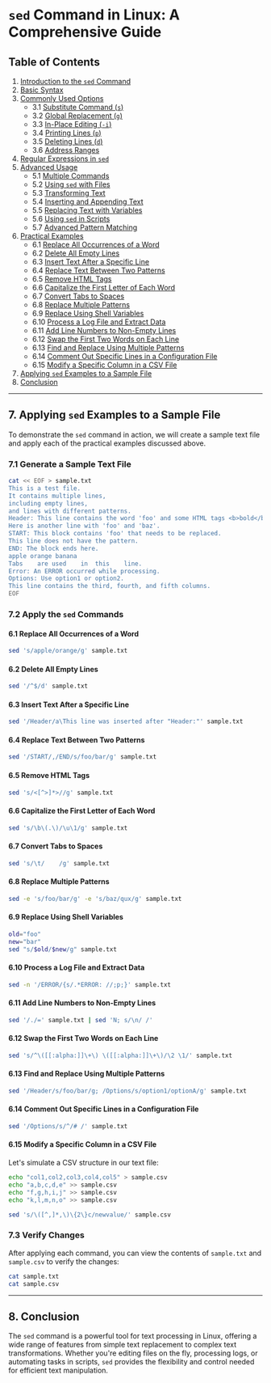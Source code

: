 # `sed` Command in Linux: A Comprehensive Guide

## Table of Contents
1. [Introduction to the `sed` Command](#1-introduction-to-the-sed-command)
2. [Basic Syntax](#2-basic-syntax)
3. [Commonly Used Options](#3-commonly-used-options)
   - 3.1 [Substitute Command (`s`)](#31-substitute-command-s)
   - 3.2 [Global Replacement (`g`)](#32-global-replacement-g)
   - 3.3 [In-Place Editing (`-i`)](#33-in-place-editing--i)
   - 3.4 [Printing Lines (`p`)](#34-printing-lines-p)
   - 3.5 [Deleting Lines (`d`)](#35-deleting-lines-d)
   - 3.6 [Address Ranges](#36-address-ranges)
4. [Regular Expressions in `sed`](#4-regular-expressions-in-sed)
5. [Advanced Usage](#5-advanced-usage)
   - 5.1 [Multiple Commands](#51-multiple-commands)
   - 5.2 [Using `sed` with Files](#52-using-sed-with-files)
   - 5.3 [Transforming Text](#53-transforming-text)
   - 5.4 [Inserting and Appending Text](#54-inserting-and-appending-text)
   - 5.5 [Replacing Text with Variables](#55-replacing-text-with-variables)
   - 5.6 [Using `sed` in Scripts](#56-using-sed-in-scripts)
   - 5.7 [Advanced Pattern Matching](#57-advanced-pattern-matching)
6. [Practical Examples](#6-practical-examples)
   - 6.1 [Replace All Occurrences of a Word](#61-replace-all-occurrences-of-a-word)
   - 6.2 [Delete All Empty Lines](#62-delete-all-empty-lines)
   - 6.3 [Insert Text After a Specific Line](#63-insert-text-after-a-specific-line)
   - 6.4 [Replace Text Between Two Patterns](#64-replace-text-between-two-patterns)
   - 6.5 [Remove HTML Tags](#65-remove-html-tags)
   - 6.6 [Capitalize the First Letter of Each Word](#66-capitalize-the-first-letter-of-each-word)
   - 6.7 [Convert Tabs to Spaces](#67-convert-tabs-to-spaces)
   - 6.8 [Replace Multiple Patterns](#68-replace-multiple-patterns)
   - 6.9 [Replace Using Shell Variables](#69-replace-using-shell-variables)
   - 6.10 [Process a Log File and Extract Data](#610-process-a-log-file-and-extract-data)
   - 6.11 [Add Line Numbers to Non-Empty Lines](#611-add-line-numbers-to-non-empty-lines)
   - 6.12 [Swap the First Two Words on Each Line](#612-swap-the-first-two-words-on-each-line)
   - 6.13 [Find and Replace Using Multiple Patterns](#613-find-and-replace-using-multiple-patterns)
   - 6.14 [Comment Out Specific Lines in a Configuration File](#614-comment-out-specific-lines-in-a-configuration-file)
   - 6.15 [Modify a Specific Column in a CSV File](#615-modify-a-specific-column-in-a-csv-file)
7. [Applying `sed` Examples to a Sample File](#7-applying-sed-examples-to-a-sample-file)
8. [Conclusion](#8-conclusion)

---

## 7. Applying `sed` Examples to a Sample File

To demonstrate the `sed` command in action, we will create a sample text file and apply each of the practical examples discussed above.

### 7.1 Generate a Sample Text File

```bash
cat << EOF > sample.txt
This is a test file.
It contains multiple lines,
including empty lines,
and lines with different patterns.
Header: This line contains the word 'foo' and some HTML tags <b>bold</b>.
Here is another line with 'foo' and 'baz'.
START: This block contains 'foo' that needs to be replaced.
This line does not have the pattern.
END: The block ends here.
apple orange banana
Tabs	are	used	in	this	line.
Error: An ERROR occurred while processing.
Options: Use option1 or option2.
This line contains the third, fourth, and fifth columns.
EOF
```

### 7.2 Apply the `sed` Commands

#### 6.1 Replace All Occurrences of a Word

```bash
sed 's/apple/orange/g' sample.txt
```

#### 6.2 Delete All Empty Lines

```bash
sed '/^$/d' sample.txt
```

#### 6.3 Insert Text After a Specific Line

```bash
sed '/Header/a\This line was inserted after "Header:"' sample.txt
```

#### 6.4 Replace Text Between Two Patterns

```bash
sed '/START/,/END/s/foo/bar/g' sample.txt
```

#### 6.5 Remove HTML Tags

```bash
sed 's/<[^>]*>//g' sample.txt
```

#### 6.6 Capitalize the First Letter of Each Word

```bash
sed 's/\b\(.\)/\u\1/g' sample.txt
```

#### 6.7 Convert Tabs to Spaces

```bash
sed 's/\t/    /g' sample.txt
```

#### 6.8 Replace Multiple Patterns

```bash
sed -e 's/foo/bar/g' -e 's/baz/qux/g' sample.txt
```

#### 6.9 Replace Using Shell Variables

```bash
old="foo"
new="bar"
sed "s/$old/$new/g" sample.txt
```

#### 6.10 Process a Log File and Extract Data

```bash
sed -n '/ERROR/{s/.*ERROR: //;p;}' sample.txt
```

#### 6.11 Add Line Numbers to Non-Empty Lines

```bash
sed '/./=' sample.txt | sed 'N; s/\n/ /'
```

#### 6.12 Swap the First Two Words on Each Line

```bash
sed 's/^\([[:alpha:]]\+\) \([[:alpha:]]\+\)/\2 \1/' sample.txt
```

#### 6.13 Find and Replace Using Multiple Patterns

```bash
sed '/Header/s/foo/bar/g; /Options/s/option1/optionA/g' sample.txt
```

#### 6.14 Comment Out Specific Lines in a Configuration File

```bash
sed '/Options/s/^/# /' sample.txt
```

#### 6.15 Modify a Specific Column in a CSV File

Let's simulate a CSV structure in our text file:

```bash
echo "col1,col2,col3,col4,col5" > sample.csv
echo "a,b,c,d,e" >> sample.csv
echo "f,g,h,i,j" >> sample.csv
echo "k,l,m,n,o" >> sample.csv

sed 's/\([^,]*,\)\{2\}c/newvalue/' sample.csv
```

### 7.3 Verify Changes

After applying each command, you can view the contents of `sample.txt` and `sample.csv` to verify the changes:

```bash
cat sample.txt
cat sample.csv
```

---

## 8. Conclusion

The `sed` command is a powerful tool for text processing in Linux, offering a wide range of features from simple text replacement to complex text transformations. Whether you're editing files on the fly, processing logs, or automating tasks in scripts, `sed` provides the flexibility and control needed for efficient text manipulation.

